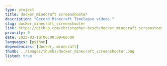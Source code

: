 ```yaml
---
type: project
title: docker_minecraft screenshooter
description: "Record Minecraft Timelapse videos."
slug: docker_minecraft_screenshooter
link: https://github.com/christopher-besch/docker_minecraft_screenshooter
priority: 9
date: 2023-03-10T00:00:00+00:00
languages: [python]
dependencies: [docker, minecraft]
thumb: ../images/thumbs/docker_minecraft_screenshooter.png
listed: true
---
```


